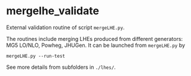 # mergelhe_validate

External validation routine of script `mergeLHE.py`.

The routines include merging LHEs produced from different generators: MG5 LO/NLO, Powheg, JHUGen. It can be launched from `mergeLHE.py` by
```shell
mergeLHE.py --run-test
```

See more details from subfolders in `./lhes/`.